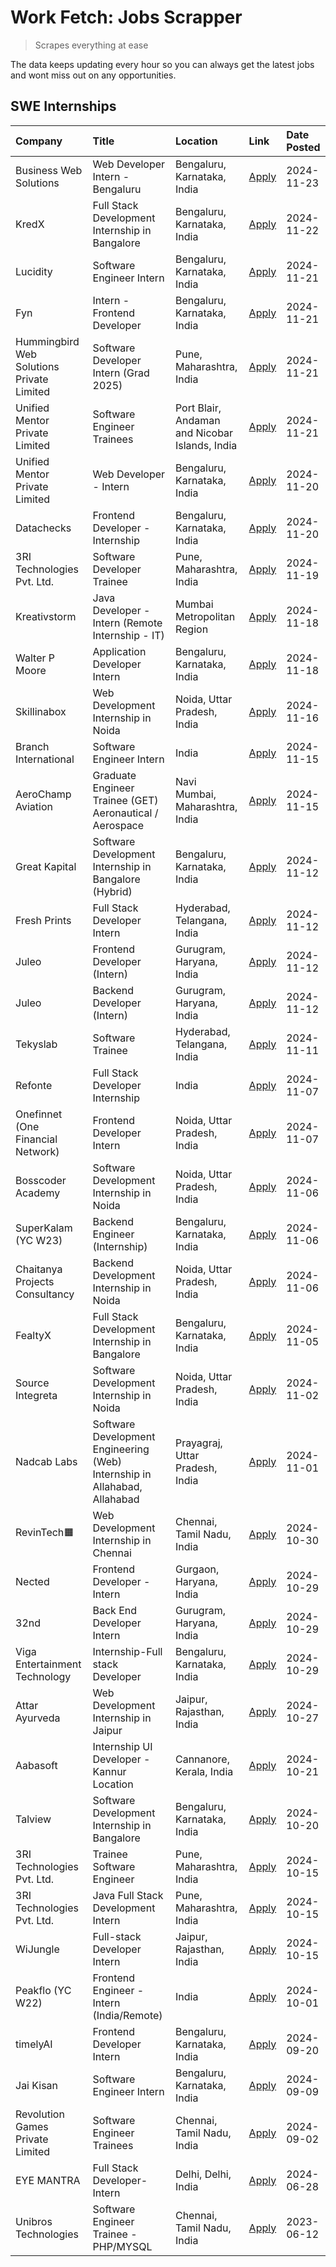 # Work Fetch: Jobs Scrapper
> Scrapes everything at ease

The data keeps updating every hour so you can always get the latest jobs and wont miss out on any opportunities.

## SWE Internships
<!--START_SECTION:workfetch-->
| Company                                   | Title                                                                     | Location                                       | Link                                                                                                                                                                                                                                            | Date Posted   |
|:------------------------------------------|:--------------------------------------------------------------------------|:-----------------------------------------------|:------------------------------------------------------------------------------------------------------------------------------------------------------------------------------------------------------------------------------------------------|:--------------|
| Business Web Solutions                    | Web Developer Intern - Bengaluru                                          | Bengaluru, Karnataka, India                    | [Apply](https://in.linkedin.com/jobs/view/web-developer-intern-bengaluru-at-business-web-solutions-4081769308?position=59&pageNum=0&refId=qhmIxQKdDUhL%2BepI0AsBqg%3D%3D&trackingId=vNgoigxg0viLcnEXJGfYRQ%3D%3D)                               | 2024-11-23    |
| KredX                                     | Full Stack Development Internship in Bangalore                            | Bengaluru, Karnataka, India                    | [Apply](https://in.linkedin.com/jobs/view/full-stack-development-internship-in-bangalore-at-kredx-4082021747?position=21&pageNum=0&refId=qhmIxQKdDUhL%2BepI0AsBqg%3D%3D&trackingId=RXSZBanhdfHrmTCo%2BRy58Q%3D%3D)                              | 2024-11-22    |
| Lucidity                                  | Software Engineer Intern                                                  | Bengaluru, Karnataka, India                    | [Apply](https://in.linkedin.com/jobs/view/software-engineer-intern-at-lucidity-4081805788?position=8&pageNum=0&refId=qhmIxQKdDUhL%2BepI0AsBqg%3D%3D&trackingId=dcS7xkcZAqVu51mgYZb6qw%3D%3D)                                                    | 2024-11-21    |
| Fyn                                       | Intern - Frontend Developer                                               | Bengaluru, Karnataka, India                    | [Apply](https://in.linkedin.com/jobs/view/intern-frontend-developer-at-fyn-4079706595?position=16&pageNum=0&refId=qhmIxQKdDUhL%2BepI0AsBqg%3D%3D&trackingId=EQhrW6QvnQ4vXcAZOr%2BRkA%3D%3D)                                                     | 2024-11-21    |
| Hummingbird Web Solutions Private Limited | Software Developer Intern (Grad 2025)                                     | Pune, Maharashtra, India                       | [Apply](https://in.linkedin.com/jobs/view/software-developer-intern-grad-2025-at-hummingbird-web-solutions-private-limited-4079796998?position=23&pageNum=0&refId=qhmIxQKdDUhL%2BepI0AsBqg%3D%3D&trackingId=RNWPdzWUpcytVhLUFBJ0lw%3D%3D)       | 2024-11-21    |
| Unified Mentor Private Limited            | Software Engineer Trainees                                                | Port Blair, Andaman and Nicobar Islands, India | [Apply](https://in.linkedin.com/jobs/view/software-engineer-trainees-at-unified-mentor-private-limited-4079707508?position=50&pageNum=0&refId=qhmIxQKdDUhL%2BepI0AsBqg%3D%3D&trackingId=4mY7nmBDdSQVJOZmoTYtKQ%3D%3D)                           | 2024-11-21    |
| Unified Mentor Private Limited            | Web Developer - Intern                                                    | Bengaluru, Karnataka, India                    | [Apply](https://in.linkedin.com/jobs/view/web-developer-intern-at-unified-mentor-private-limited-4078450055?position=46&pageNum=0&refId=qhmIxQKdDUhL%2BepI0AsBqg%3D%3D&trackingId=Fv63CCzTso3W9xk6h5Gc3A%3D%3D)                                 | 2024-11-20    |
| Datachecks                                | Frontend Developer - Internship                                           | Bengaluru, Karnataka, India                    | [Apply](https://in.linkedin.com/jobs/view/frontend-developer-internship-at-datachecks-4078365869?position=48&pageNum=0&refId=qhmIxQKdDUhL%2BepI0AsBqg%3D%3D&trackingId=WIxdhw6VrYBxo4%2FSBjgtaw%3D%3D)                                          | 2024-11-20    |
| 3RI Technologies Pvt. Ltd.                | Software Developer Trainee                                                | Pune, Maharashtra, India                       | [Apply](https://in.linkedin.com/jobs/view/software-developer-trainee-at-3ri-technologies-pvt-ltd-4080283578?position=29&pageNum=0&refId=qhmIxQKdDUhL%2BepI0AsBqg%3D%3D&trackingId=3oZBxo4O6PkCNx0KalHouw%3D%3D)                                 | 2024-11-19    |
| Kreativstorm                              | Java Developer - Intern (Remote Internship - IT)                          | Mumbai Metropolitan Region                     | [Apply](https://in.linkedin.com/jobs/view/java-developer-intern-remote-internship-it-at-kreativstorm-4079340084?position=22&pageNum=0&refId=qhmIxQKdDUhL%2BepI0AsBqg%3D%3D&trackingId=8j2T4vhfaNoD1aNyEIgGzg%3D%3D)                             | 2024-11-18    |
| Walter P Moore                            | Application Developer Intern                                              | Bengaluru, Karnataka, India                    | [Apply](https://in.linkedin.com/jobs/view/application-developer-intern-at-walter-p-moore-4077126811?position=28&pageNum=0&refId=qhmIxQKdDUhL%2BepI0AsBqg%3D%3D&trackingId=mzWQXKsIWqjOratWg5GVPQ%3D%3D)                                         | 2024-11-18    |
| Skillinabox                               | Web Development Internship in Noida                                       | Noida, Uttar Pradesh, India                    | [Apply](https://in.linkedin.com/jobs/view/web-development-internship-in-noida-at-skillinabox-4077783016?position=24&pageNum=0&refId=qhmIxQKdDUhL%2BepI0AsBqg%3D%3D&trackingId=5%2FLGY6rwnnotDpipDYk8Og%3D%3D)                                   | 2024-11-16    |
| Branch International                      | Software Engineer Intern                                                  | India                                          | [Apply](https://in.linkedin.com/jobs/view/software-engineer-intern-at-branch-international-4054425650?position=41&pageNum=0&refId=qhmIxQKdDUhL%2BepI0AsBqg%3D%3D&trackingId=ZPGo5NMpNGwyAiKVeUS19Q%3D%3D)                                       | 2024-11-15    |
| AeroChamp Aviation                        | Graduate Engineer Trainee (GET) Aeronautical / Aerospace                  | Navi Mumbai, Maharashtra, India                | [Apply](https://in.linkedin.com/jobs/view/graduate-engineer-trainee-get-aeronautical-aerospace-at-aerochamp-aviation-4075807848?position=45&pageNum=0&refId=qhmIxQKdDUhL%2BepI0AsBqg%3D%3D&trackingId=GIBic%2FwskTpvTa0yWyvWiw%3D%3D)           | 2024-11-15    |
| Great Kapital                             | Software Development Internship in Bangalore (Hybrid)                     | Bengaluru, Karnataka, India                    | [Apply](https://in.linkedin.com/jobs/view/software-development-internship-in-bangalore-hybrid-at-great-kapital-4074322094?position=20&pageNum=0&refId=qhmIxQKdDUhL%2BepI0AsBqg%3D%3D&trackingId=iQ3S0%2BlXHNj%2BN2j3TPnrcQ%3D%3D)               | 2024-11-12    |
| Fresh Prints                              | Full Stack Developer Intern                                               | Hyderabad, Telangana, India                    | [Apply](https://in.linkedin.com/jobs/view/full-stack-developer-intern-at-fresh-prints-4074759619?position=32&pageNum=0&refId=qhmIxQKdDUhL%2BepI0AsBqg%3D%3D&trackingId=fVdR3RFBIpghy18i3jSZZg%3D%3D)                                            | 2024-11-12    |
| Juleo                                     | Frontend Developer (Intern)                                               | Gurugram, Haryana, India                       | [Apply](https://in.linkedin.com/jobs/view/frontend-developer-intern-at-juleo-4072443159?position=33&pageNum=0&refId=qhmIxQKdDUhL%2BepI0AsBqg%3D%3D&trackingId=Tct0ulCaRbgU0l7XkyAKsw%3D%3D)                                                     | 2024-11-12    |
| Juleo                                     | Backend Developer (Intern)                                                | Gurugram, Haryana, India                       | [Apply](https://in.linkedin.com/jobs/view/backend-developer-intern-at-juleo-4072437848?position=53&pageNum=0&refId=qhmIxQKdDUhL%2BepI0AsBqg%3D%3D&trackingId=EZiMEAGEP0G6Ezqb3TSnKw%3D%3D)                                                      | 2024-11-12    |
| Tekyslab                                  | Software Trainee                                                          | Hyderabad, Telangana, India                    | [Apply](https://in.linkedin.com/jobs/view/software-trainee-at-tekyslab-4074128169?position=47&pageNum=0&refId=qhmIxQKdDUhL%2BepI0AsBqg%3D%3D&trackingId=LuJ9uJ%2BF%2BhhkO0eWK5Db0g%3D%3D)                                                       | 2024-11-11    |
| Refonte                                   | Full Stack Developer Internship                                           | India                                          | [Apply](https://in.linkedin.com/jobs/view/full-stack-developer-internship-at-refonte-4071576773?position=27&pageNum=0&refId=qhmIxQKdDUhL%2BepI0AsBqg%3D%3D&trackingId=0MIiprLh%2BcHAaF3UwSdSWA%3D%3D)                                           | 2024-11-07    |
| Onefinnet (One Financial Network)         | Frontend Developer Intern                                                 | Noida, Uttar Pradesh, India                    | [Apply](https://in.linkedin.com/jobs/view/frontend-developer-intern-at-onefinnet-one-financial-network-4067260672?position=34&pageNum=0&refId=qhmIxQKdDUhL%2BepI0AsBqg%3D%3D&trackingId=hmJw4QfsE3%2FCFPR0gZgHPw%3D%3D)                         | 2024-11-07    |
| Bosscoder Academy                         | Software Development Internship in Noida                                  | Noida, Uttar Pradesh, India                    | [Apply](https://in.linkedin.com/jobs/view/software-development-internship-in-noida-at-bosscoder-academy-4070090866?position=10&pageNum=0&refId=qhmIxQKdDUhL%2BepI0AsBqg%3D%3D&trackingId=WBeogGIn8RMbbVaOV2mQLQ%3D%3D)                          | 2024-11-06    |
| SuperKalam (YC W23)                       | Backend Engineer (Internship)                                             | Bengaluru, Karnataka, India                    | [Apply](https://in.linkedin.com/jobs/view/backend-engineer-internship-at-superkalam-yc-w23-4069134451?position=26&pageNum=0&refId=qhmIxQKdDUhL%2BepI0AsBqg%3D%3D&trackingId=X2FZyqnq7mrAGTZtkaq3pw%3D%3D)                                       | 2024-11-06    |
| Chaitanya Projects Consultancy            | Backend Development Internship in Noida                                   | Noida, Uttar Pradesh, India                    | [Apply](https://in.linkedin.com/jobs/view/backend-development-internship-in-noida-at-chaitanya-projects-consultancy-4070090859?position=58&pageNum=0&refId=qhmIxQKdDUhL%2BepI0AsBqg%3D%3D&trackingId=AuYbBfdWLUw35xeuwPnD4g%3D%3D)              | 2024-11-06    |
| FealtyX                                   | Full Stack Development Internship in Bangalore                            | Bengaluru, Karnataka, India                    | [Apply](https://in.linkedin.com/jobs/view/full-stack-development-internship-in-bangalore-at-fealtyx-4067118640?position=40&pageNum=0&refId=qhmIxQKdDUhL%2BepI0AsBqg%3D%3D&trackingId=ZqKXexU%2BhrhhOWp9QKmTEg%3D%3D)                            | 2024-11-05    |
| Source Integreta                          | Software Development Internship in Noida                                  | Noida, Uttar Pradesh, India                    | [Apply](https://in.linkedin.com/jobs/view/software-development-internship-in-noida-at-source-integreta-4066120527?position=13&pageNum=0&refId=qhmIxQKdDUhL%2BepI0AsBqg%3D%3D&trackingId=FwDMCH3%2Bg%2B2dBfxPGqZ0fQ%3D%3D)                       | 2024-11-02    |
| Nadcab Labs                               | Software Development Engineering (Web) Internship in Allahabad, Allahabad | Prayagraj, Uttar Pradesh, India                | [Apply](https://in.linkedin.com/jobs/view/software-development-engineering-web-internship-in-allahabad-allahabad-at-nadcab-labs-4064940107?position=9&pageNum=0&refId=qhmIxQKdDUhL%2BepI0AsBqg%3D%3D&trackingId=XQSSzGWnc4FSjm%2F3DRGZqw%3D%3D) | 2024-11-01    |
| RevinTech🟧                                | Web Development Internship in Chennai                                     | Chennai, Tamil Nadu, India                     | [Apply](https://in.linkedin.com/jobs/view/web-development-internship-in-chennai-at-revintech%F0%9F%9F%A7-4063327819?position=60&pageNum=0&refId=qhmIxQKdDUhL%2BepI0AsBqg%3D%3D&trackingId=g8qlDKFBO0s1Z9XP37O68A%3D%3D)                         | 2024-10-30    |
| Nected                                    | Frontend Developer - Intern                                               | Gurgaon, Haryana, India                        | [Apply](https://in.linkedin.com/jobs/view/frontend-developer-intern-at-nected-4060911002?position=7&pageNum=0&refId=qhmIxQKdDUhL%2BepI0AsBqg%3D%3D&trackingId=asxgGqcOyLVpqUILDr0amA%3D%3D)                                                     | 2024-10-29    |
| 32nd                                      | Back End Developer Intern                                                 | Gurugram, Haryana, India                       | [Apply](https://in.linkedin.com/jobs/view/back-end-developer-intern-at-32nd-4062280105?position=36&pageNum=0&refId=qhmIxQKdDUhL%2BepI0AsBqg%3D%3D&trackingId=0RKqyROg9m%2B2UpAqDLIphw%3D%3D)                                                    | 2024-10-29    |
| Viga Entertainment Technology             | Internship-Full stack Developer                                           | Bengaluru, Karnataka, India                    | [Apply](https://in.linkedin.com/jobs/view/internship-full-stack-developer-at-viga-entertainment-technology-4061962911?position=37&pageNum=0&refId=qhmIxQKdDUhL%2BepI0AsBqg%3D%3D&trackingId=N6D7NoJ66mJyzZCZUullOw%3D%3D)                       | 2024-10-29    |
| Attar Ayurveda                            | Web Development Internship in Jaipur                                      | Jaipur, Rajasthan, India                       | [Apply](https://in.linkedin.com/jobs/view/web-development-internship-in-jaipur-at-attar-ayurveda-4060435312?position=35&pageNum=0&refId=qhmIxQKdDUhL%2BepI0AsBqg%3D%3D&trackingId=4KmUKyV0cIpEdhcCfC3YyQ%3D%3D)                                 | 2024-10-27    |
| Aabasoft                                  | Internship UI Developer - Kannur Location                                 | Cannanore, Kerala, India                       | [Apply](https://in.linkedin.com/jobs/view/internship-ui-developer-kannur-location-at-aabasoft-4055898437?position=18&pageNum=0&refId=qhmIxQKdDUhL%2BepI0AsBqg%3D%3D&trackingId=ehI5MVzwwVtC5g9rHYOwyg%3D%3D)                                    | 2024-10-21    |
| Talview                                   | Software Development Internship in Bangalore                              | Bengaluru, Karnataka, India                    | [Apply](https://in.linkedin.com/jobs/view/software-development-internship-in-bangalore-at-talview-4055420944?position=4&pageNum=0&refId=qhmIxQKdDUhL%2BepI0AsBqg%3D%3D&trackingId=DkD3Tck1LNcd88Tb9qHVtQ%3D%3D)                                 | 2024-10-20    |
| 3RI Technologies Pvt. Ltd.                | Trainee Software Engineer                                                 | Pune, Maharashtra, India                       | [Apply](https://in.linkedin.com/jobs/view/trainee-software-engineer-at-3ri-technologies-pvt-ltd-4048233384?position=30&pageNum=0&refId=qhmIxQKdDUhL%2BepI0AsBqg%3D%3D&trackingId=ggWieWsvG92wT%2BuykvBlvg%3D%3D)                                | 2024-10-15    |
| 3RI Technologies Pvt. Ltd.                | Java Full Stack Development Intern                                        | Pune, Maharashtra, India                       | [Apply](https://in.linkedin.com/jobs/view/java-full-stack-development-intern-at-3ri-technologies-pvt-ltd-4048231995?position=42&pageNum=0&refId=qhmIxQKdDUhL%2BepI0AsBqg%3D%3D&trackingId=YBsHjtycNmxJ13IXyJvdug%3D%3D)                         | 2024-10-15    |
| WiJungle                                  | Full-stack Developer Intern                                               | Jaipur, Rajasthan, India                       | [Apply](https://in.linkedin.com/jobs/view/full-stack-developer-intern-at-wijungle-4048227759?position=55&pageNum=0&refId=qhmIxQKdDUhL%2BepI0AsBqg%3D%3D&trackingId=%2BKpy%2FjC3redyWNIYITJIYQ%3D%3D)                                            | 2024-10-15    |
| Peakflo (YC W22)                          | Frontend Engineer - Intern (India/Remote)                                 | India                                          | [Apply](https://in.linkedin.com/jobs/view/frontend-engineer-intern-india-remote-at-peakflo-yc-w22-4037729755?position=6&pageNum=0&refId=qhmIxQKdDUhL%2BepI0AsBqg%3D%3D&trackingId=eoEE7R4gz5mgtgXw%2B11qww%3D%3D)                               | 2024-10-01    |
| timelyAI                                  | Frontend Developer Intern                                                 | Bengaluru, Karnataka, India                    | [Apply](https://in.linkedin.com/jobs/view/frontend-developer-intern-at-timelyai-4030925040?position=12&pageNum=0&refId=qhmIxQKdDUhL%2BepI0AsBqg%3D%3D&trackingId=F4METR7ltPomm18MX7QqCw%3D%3D)                                                  | 2024-09-20    |
| Jai Kisan                                 | Software Engineer Intern                                                  | Bengaluru, Karnataka, India                    | [Apply](https://in.linkedin.com/jobs/view/software-engineer-intern-at-jai-kisan-4024075360?position=39&pageNum=0&refId=qhmIxQKdDUhL%2BepI0AsBqg%3D%3D&trackingId=xtJgoeXb6xmzb13bXDQVgQ%3D%3D)                                                  | 2024-09-09    |
| Revolution Games Private Limited          | Software Engineer Trainees                                                | Chennai, Tamil Nadu, India                     | [Apply](https://in.linkedin.com/jobs/view/software-engineer-trainees-at-revolution-games-private-limited-4015912927?position=38&pageNum=0&refId=qhmIxQKdDUhL%2BepI0AsBqg%3D%3D&trackingId=Eb7Yks66d67WTbA32n1z2Q%3D%3D)                         | 2024-09-02    |
| EYE MANTRA                                | Full Stack Developer- Intern                                              | Delhi, Delhi, India                            | [Apply](https://in.linkedin.com/jobs/view/full-stack-developer-intern-at-eye-mantra-3960988037?position=56&pageNum=0&refId=qhmIxQKdDUhL%2BepI0AsBqg%3D%3D&trackingId=yBaAFCanZ%2BgwxZ58y5nDXA%3D%3D)                                            | 2024-06-28    |
| Unibros Technologies                      | Software Engineer Trainee - PHP/MYSQL                                     | Chennai, Tamil Nadu, India                     | [Apply](https://in.linkedin.com/jobs/view/software-engineer-trainee-php-mysql-at-unibros-technologies-3656599241?position=52&pageNum=0&refId=qhmIxQKdDUhL%2BepI0AsBqg%3D%3D&trackingId=8KcM6qrs%2BQwDIfUPmEJHkw%3D%3D)                          | 2023-06-12    |
<!--END_SECTION:workfetch-->
